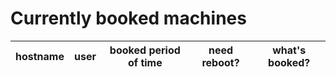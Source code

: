 Currently booked machines
===================================


| hostname | user | booked period of time | need reboot? | what's booked? |
| --- | --- | --- | --- | --- |

